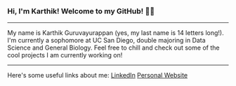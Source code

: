 ### Hi, I'm Karthik! Welcome to my GitHub! 🌴😎

---

My name is Karthik Guruvayurappan (yes, my last name is 14 letters long!). I'm currently a sophomore at UC San Diego, double majoring in Data Science and General Biology. Feel free to chill and check out some of the cool projects I am currently working on! 

--- 

Here's some useful links about me: [LinkedIn](https://www.linkedin.com/in/karthik-guruvayurappan-172747163/) [Personal Website](https://https://somet3000.github.io/)

